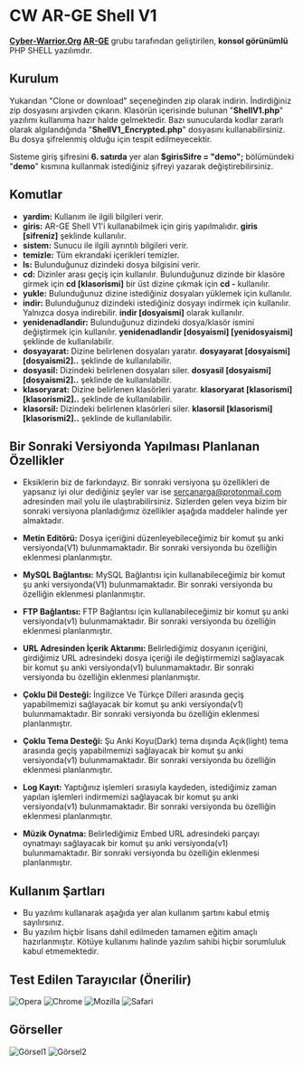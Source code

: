 # CW AR-GE Shell V1
**[Cyber-Warrior.Org](https://www.cyber-warrior.org/) [AR-GE](https://www.cyber-warrior.org/Forum/GorevOrg_Ar-Ge.asp)** grubu tarafından geliştirilen, **konsol görünümlü** PHP SHELL yazılımdır.

## Kurulum
Yukarıdan "Clone or download" seçeneğinden zip olarak indirin. İndirdiğiniz zip dosyasını arşivden çıkarın. Klasörün içerisinde bulunan "**ShellV1.php**" yazılımı kullanıma hazır halde gelmektedir. Bazı sunucularda kodlar zararlı olarak algılandığında "**ShellV1_Encrypted.php**" dosyasını kullanabilirsiniz. Bu dosya şifrelenmiş olduğu için tespit edilmeyecektir.

Sisteme giriş şifresini **6. satırda** yer alan **$girisSifre = "demo";** bölümündeki "**demo**" kısmına kullanmak istediğiniz şifreyi yazarak değiştirebilirsiniz.

## Komutlar
* **yardim:** Kullanım ile ilgili bilgileri verir.
* **giris:** AR-GE Shell V1'i kullanabilmek için giriş yapılmalıdır. **giris [sifreniz]** şeklinde kullanılır.
* **sistem:** Sunucu ile ilgili ayrıntılı bilgileri verir.
* **temizle:** Tüm ekrandaki içerikleri temizler.
* **ls:** Bulunduğunuz dizindeki dosya bilgisini verir.
* **cd:** Dizinler arası geçiş için kullanılır. Bulunduğunuz dizinde bir klasöre girmek için **cd [klasorismi]** bir üst dizine çıkmak için **cd -** kullanılır.
* **yukle:** Bulunduğunuz dizine istediğiniz dosyaları yüklemek için kullanılır.
* **indir:** Bulunduğunuz dizindeki istediğiniz dosyayı indirmek için kullanılır. Yalnızca dosya indirebilir. **indir [dosyaismi]** olarak kullanılır.
* **yenidenadlandir:** Bulunduğunuz dizindeki dosya/klasör ismini değiştirmek için kullanılır. **yenidenadlandir [dosyaismi] [yenidosyaismi]** şeklinde de kullanılabilir.
* **dosyayarat:** Dizine belirlenen dosyaları yaratır. **dosyayarat [dosyaismi] [dosyaismi2]..** şeklinde de kullanılabilir.
* **dosyasil:** Dizindeki belirlenen dosyaları siler. **dosyasil [dosyaismi] [dosyaismi2]..** şeklinde de kullanılabilir.
* **klasoryarat:** Dizine belirlenen klasörleri yaratır. **klasoryarat [klasorismi] [klasorismi2]..** şeklinde de kullanılabilir.
* **klasorsil:** Dizindeki belirlenen klasörleri siler. **klasorsil [klasorismi] [klasorismi2]..** şeklinde de kullanılabilir.

## Bir Sonraki Versiyonda Yapılması Planlanan Özellikler
* Eksiklerin biz de farkındayız. Bir sonraki versiyona şu özellikleri de yapsanız iyi olur dediğiniz şeyler var ise sercanarga@protonmail.com adresinden mail yolu ile ulaştırabilirsiniz. Sizlerden gelen veya bizim bir sonraki versiyona planladığımız özellikler aşağıda maddeler halinde yer almaktadır.

* **Metin Editörü:** Dosya içeriğini düzenleyebileceğimiz bir komut şu anki versiyonda(V1) bulunmamaktadır. Bir sonraki versiyonda bu özelliğin eklenmesi planlanmıştır.
* **MySQL Bağlantısı:** MySQL Bağlantısı için kullanabileceğimiz bir komut şu anki versiyonda(V1) bulunmamaktadır. Bir sonraki versiyonda bu özelliğin eklenmesi planlanmıştır.
* **FTP Bağlantısı:** FTP Bağlantısı için kullanabileceğimiz bir komut şu anki versiyonda(v1) bulunmamaktadır. Bir sonraki versiyonda bu özelliğin eklenmesi planlanmıştır.
* **URL Adresinden İçerik Aktarımı:** Belirlediğimiz dosyanın içeriğini, girdiğimiz URL adresindeki dosya içeriği ile değiştirmemizi sağlayacak bir komut şu anki versiyonda(v1) bulunmamaktadır. Bir sonraki versiyonda bu özelliğin eklenmesi planlanmıştır.
* **Çoklu Dil Desteği:** İngilizce Ve Türkçe Dilleri arasında geçiş yapabilmemizi sağlayacak bir komut şu anki versiyonda(v1) bulunmamaktadır. Bir sonraki versiyonda bu özelliğin eklenmesi planlanmıştır.
* **Çoklu Tema Desteği:** Şu Anki Koyu(Dark) tema dışında Açık(light) tema arasında geçiş yapabilmemizi sağlayacak bir komut şu anki versiyonda(v1) bulunmamaktadır. Bir sonraki versiyonda bu özelliğin eklenmesi planlanmıştır.
* **Log Kayıt:** Yaptığınız işlemleri sırasıyla kaydeden, istediğimiz zaman yapılan işlemleri indirmemizi sağlayacak bir komut şu anki versiyonda(v1) bulunmamaktadır. Bir sonraki versiyonda bu özelliğin eklenmesi planlanmıştır.
* **Müzik Oynatma:** Belirlediğimiz Embed URL adresindeki parçayı oynatmayı sağlayacak bir komut şu anki versiyonda(v1) bulunmamaktadır. Bir sonraki versiyonda bu özelliğin eklenmesi planlanmıştır.

## Kullanım Şartları
* Bu yazılımı kullanarak aşağıda yer alan kullanım şartını kabul etmiş sayılırsınız.
* Bu yazılım hiçbir lisans dahil edilmeden tamamen eğitim amaçlı hazırlanmıştır. Kötüye kullanımı halinde yazılım sahibi hiçbir sorumluluk kabul etmemektedir.

## Test Edilen Tarayıcılar (Önerilir)
![Opera](https://github.com/sercanarga/AR-GE-SHELL-V1/blob/master/Gorsel/opera.png?raw=true "Opera")
     ![Chrome](https://github.com/sercanarga/AR-GE-SHELL-V1/blob/master/Gorsel/chrome.png?raw=true "Chrome")
     ![Mozilla](https://github.com/sercanarga/AR-GE-SHELL-V1/blob/master/Gorsel/mozilla.png?raw=true "Firefox")
     ![Safari](https://github.com/sercanarga/AR-GE-SHELL-V1/blob/master/Gorsel/safari.png?raw=true "Safari")

## Görseller
![Görsel1](https://github.com/sercanarga/AR-GE-SHELL-V1/blob/master/Gorsel/gorsel1.png?raw=true "Görsel1")
![Görsel2](https://github.com/sercanarga/AR-GE-SHELL-V1/blob/master/Gorsel/gorsel2.png?raw=true "Görsel2")
